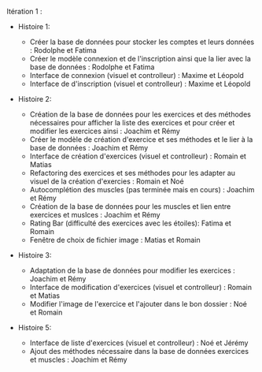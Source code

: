 Itération 1 :
- Histoire 1: 
    - Créer la base de données pour stocker les comptes et leurs données : Rodolphe et Fatima
    - Créer le modèle connexion et de l'inscription ainsi que la lier avec la base de données : Rodolphe et Fatima
    - Interface de connexion (visuel et controlleur) : Maxime et Léopold
    - Interface de d'inscription (visuel et controlleur) : Maxime et Léopold

- Histoire 2: 
    - Création de la base de données pour les exercices et des méthodes nécessaires pour afficher la liste des exercices et pour créer et modifier les exercices ainsi : Joachim et Rémy
    - Créer le modèle de création d'exercice et ses méthodes et le lier à la base de données :  Joachim et Rémy
    - Interface de création d'exercices (visuel et controlleur) : Romain et Matias
    - Refactoring des exercices et ses méthodes pour les adapter au visuel de la création d'exercies : Romain et Noé
    - Autocomplétion des muscles (pas terminée mais en cours) : Joachim et Rémy
    - Création de la base de données pour les muscles et lien entre exercices et muslces : Joachim et Rémy
    - Rating Bar (difficulté des exercices avec les étoiles): Fatima et Romain
    - Fenêtre de choix de fichier image : Matias et Romain

- Histoire 3:
    - Adaptation de la base de données pour modifier les exercices : Joachim et Rémy
    - Interface de modification d'exercices (visuel et controlleur) : Romain et Matias
    - Modifier l'image de l'exercice et l'ajouter dans le bon dossier : Noé et Romain
    
- Histoire 5: 
    - Interface de liste d'exercices (visuel et controlleur) : Noé et Jérémy
    - Ajout des méthodes nécessaire dans la base de données exercices et muscles : Joachim et Rémy
